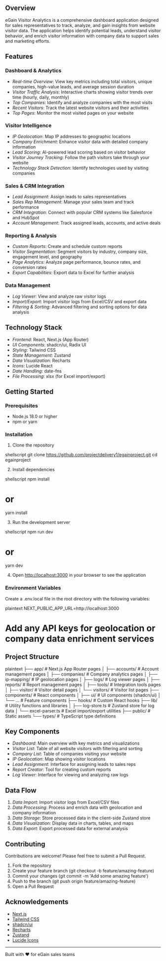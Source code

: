 
## Overview

eGain Visitor Analytics is a comprehensive dashboard application designed for sales representatives to track, analyze, and gain insights from website visitor data. The application helps identify potential leads, understand visitor behavior, and enrich visitor information with company data to support sales and marketing efforts.

## Features

### Dashboard & Analytics

- *Real-time Overview*: View key metrics including total visitors, unique companies, high-value leads, and average session duration
- *Visitor Traffic Analysis*: Interactive charts showing visitor trends over time (hourly, daily, monthly)
- *Top Companies*: Identify and analyze companies with the most visits
- *Recent Visitors*: Track the latest website visitors and their activities
- *Top Pages*: Monitor the most visited pages on your website


### Visitor Intelligence

- *IP Geolocation*: Map IP addresses to geographic locations
- *Company Enrichment*: Enhance visitor data with detailed company information
- *Lead Scoring*: AI-powered lead scoring based on visitor behavior
- *Visitor Journey Tracking*: Follow the path visitors take through your website
- *Technology Stack Detection*: Identify technologies used by visiting companies


### Sales & CRM Integration

- *Lead Assignment*: Assign leads to sales representatives
- *Sales Rep Management*: Manage your sales team and track performance
- *CRM Integration*: Connect with popular CRM systems like Salesforce and HubSpot
- *Account Management*: Track assigned leads, accounts, and active deals


### Reporting & Analysis

- *Custom Reports*: Create and schedule custom reports
- *Visitor Segmentation*: Segment visitors by industry, company size, engagement level, and geography
- *Page Analytics*: Analyze page performance, bounce rates, and conversion rates
- *Export Capabilities*: Export data to Excel for further analysis


### Data Management

- *Log Viewer*: View and analyze raw visitor logs
- *Import/Export*: Import visitor logs from Excel/CSV and export data
- *Filtering & Sorting*: Advanced filtering and sorting options for data analysis


## Technology Stack

- *Frontend*: React, Next.js (App Router)
- *UI Components*: shadcn/ui, Radix UI
- *Styling*: Tailwind CSS
- *State Management*: Zustand
- *Data Visualization*: Recharts
- *Icons*: Lucide React
- *Date Handling*: date-fns
- *File Processing*: xlsx (for Excel import/export)


## Getting Started

### Prerequisites

- Node.js 18.0 or higher
- npm or yarn


### Installation

1. Clone the repository


shellscript
git clone https://github.com/projectdelivery1/egainproject.git
cd egainproject


2. Install dependencies


shellscript
npm install
# or
yarn install


3. Run the development server


shellscript
npm run dev
# or
yarn dev


4. Open [http://localhost:3000](http://localhost:3000) in your browser to see the application


### Environment Variables

Create a .env.local file in the root directory with the following variables:

plaintext
NEXT_PUBLIC_APP_URL=http://localhost:3000
# Add any API keys for geolocation or company data enrichment services


## Project Structure

plaintext
├── app/                  # Next.js App Router pages
│   ├── accounts/         # Account management pages
│   ├── companies/        # Company analytics pages
│   ├── ip-mapping/       # IP geolocation pages
│   ├── logs/             # Log viewer pages
│   ├── reports/          # Report management pages
│   ├── tools/            # Integration tools pages
│   ├── visitor/          # Visitor detail pages
│   └── visitors/         # Visitor list pages
├── components/           # React components
│   ├── ui/               # UI components (shadcn/ui)
│   └── ...               # Feature components
├── hooks/                # Custom React hooks
├── lib/                  # Utility functions and libraries
│   ├── log-store.ts      # Zustand store for log data
│   └── excel-parser.ts   # Excel import/export utilities
├── public/               # Static assets
└── types/                # TypeScript type definitions


## Key Components

- *Dashboard*: Main overview with key metrics and visualizations
- *Visitor List*: Table of all website visitors with filtering and sorting
- *Company List*: Table of companies visiting your website
- *IP Geolocation*: Map showing visitor locations
- *Lead Assignment*: Interface for assigning leads to sales reps
- *Report Creator*: Tool for creating custom reports
- *Log Viewer*: Interface for viewing and analyzing raw logs


## Data Flow

1. *Data Import*: Import visitor logs from Excel/CSV files
2. *Data Processing*: Process and enrich data with geolocation and company information
3. *Data Storage*: Store processed data in the client-side Zustand store
4. *Data Visualization*: Display data in charts, tables, and maps
5. *Data Export*: Export processed data for external analysis


## Contributing

Contributions are welcome! Please feel free to submit a Pull Request.

1. Fork the repository
2. Create your feature branch (git checkout -b feature/amazing-feature)
3. Commit your changes (git commit -m 'Add some amazing feature')
4. Push to the branch (git push origin feature/amazing-feature)
5. Open a Pull Request


## Acknowledgements

- [Next.js](https://nextjs.org/)
- [Tailwind CSS](https://tailwindcss.com/)
- [shadcn/ui](https://ui.shadcn.com/)
- [Recharts](https://recharts.org/)
- [Zustand](https://github.com/pmndrs/zustand)
- [Lucide Icons](https://lucide.dev/)


---

Built with ❤ for eGain sales teams
